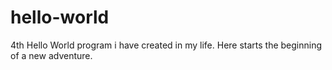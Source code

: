 hello-world
===========

4th Hello World program i have created in my life. Here starts the beginning of a new adventure.
